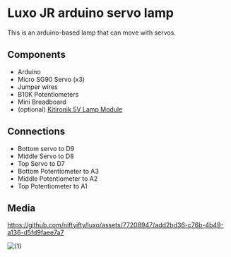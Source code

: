 # Luxo JR arduino servo lamp
This is an arduino-based lamp that can move with servos.

## Components
 - Arduino
 - Micro SG90 Servo (x3)
 - Jumper wires
 - B10K Potentiometers
 - Mini Breadboard
 - (optional) [Kitironik 5V Lamp Module](https://kitronik.co.uk/collections/electronic-project-kits/products/35137-5v-mini-led-lamp-module)

## Connections
 - Bottom servo to D9
 - Middle Servo to D8
 - Top Servo to D7
 - Bottom Potentiometer to A3
 - Middle Potentiometer to A2
 - Top Potentiometer to A1

## Media

https://github.com/niftyifty/luxo/assets/77208947/add2bd36-c76b-4b49-a136-d5fd9faee7a7

![ (1)](https://github.com/niftyifty/luxo/assets/77208947/587c83e8-b6da-4755-95ce-4494243c05bb)
